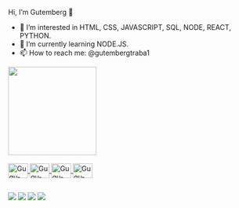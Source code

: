 Hi, I’m Gutemberg 👋

- 👀   I’m interested in HTML, CSS, JAVASCRIPT, SQL, NODE, REACT, PYTHON.
- 🌱   I’m currently learning NODE.JS.
- 📫   How to reach me: @gutembergtraba1

<div align="left">
  <a href="https://github.com/OliveiraGutemberg">
  <img height="180em" src="https://github-readme-stats.vercel.app/api?username=OliveiraGutemberg&show_icons=true&theme=dracula&include_all_commits=true&count_private=true"/>

<div style="display: inline_block"><br>
  <img align="center" alt="Gugu-Js" height="30" width="40" src="https://icongr.am/devicon/javascript-original.svg?size=128&color=currentColor">
  <img align="center" alt="Gugu-HTML" height="30" width="40" src="https://icongr.am/devicon/html5-original.svg?size=128&color=currentColor">
  <img align="center" alt="Gugu-CSS" height="30" width="40" src="https://icongr.am/devicon/css3-original.svg?size=128&color=currentColor">
  <img align="center" alt="Gugu-GIT" height="30" width="40" src="https://icongr.am/devicon/git-original.svg?size=128&color=currentColor">
</div>
  
  ##
 
<div>

<a href="https://discord.gg/MP6eRnRH" target="_blank"><img src="https://img.shields.io/badge/Discord-7289DA?style=for-the-badge&logo= discord&logoColor=white" target="_blank"></a>
<a href="https://www.instagram.com/oliveira.gugu/" target="_blank"><img src="https://img.shields.io/badge/- Instagram-%23E4405F?style=for-the-badge&logo=instagram&logoColor=white" target="_blank"></a>
<a href = "mailto:gutembergtrabalho@gmail.com"><img src="https://img.shields.io/badge/-Gmail-%23333?style=for-the-badge&logo=gmail&logoColor=white" destino ="_blank"></a>
<a href="https://www.linkedin.com/in/gutemberg-oliveira-61a1b1116/" target="_blank"><img src="https://img.shields.io/badge/LinkedIn-0077B5?style=for-the-badge&logo=linkedin&logoColor=white" target="_blank"></a>


</div>
